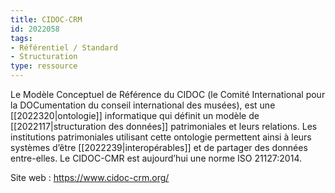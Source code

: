 ```yaml
---
title: CIDOC-CRM
id: 2022058
tags:
- Référentiel / Standard
- Structuration
type: ressource
---
```


Le Modèle Conceptuel de Référence du CIDOC (le Comité International pour la DOCumentation du conseil international des musées), est une [[2022320|ontologie]] informatique qui définit un modèle de [[2022117|structuration des données]] patrimoniales et leurs relations. Les institutions patrimoniales utilisant cette ontologie permettent ainsi à leurs systèmes d’être [[2022239|interopérables]] et de partager des données entre-elles. Le CIDOC-CMR est aujourd’hui une norme ISO 21127:2014.

Site web : <https://www.cidoc-crm.org/>

